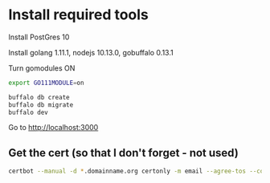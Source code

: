 # Install required tools

Install PostGres 10

Install golang 1.11.1, nodejs 10.13.0, gobuffalo 0.13.1

Turn gomodules ON
```bash
export GO111MODULE=on
```

```bash
buffalo db create
buffalo db migrate
buffalo dev
```

Go to [http://localhost:3000](http://localhost:3000)



## Get the cert (so that I don't forget - not used)

```bash
certbot --manual -d *.domainname.org certonly -m email --agree-tos --config-dir=~/hsm/letsencrypt --work-dir=~/hsm/letsencrypt --logs-dir=~/hsmletsencrypt --preferred-challenges=dns
```